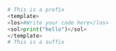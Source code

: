 ```python test.py -r 'python test.py'


# This is a prefix
<template>
<los>#Write your code here</los>
<sol>print("hello")</sol>
</template>
# This is a suffix


```